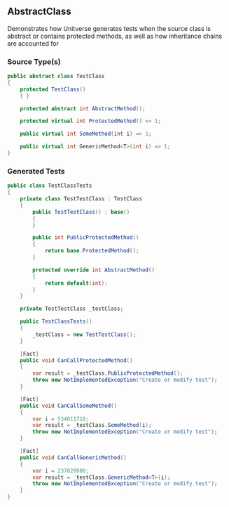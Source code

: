 ﻿## AbstractClass
Demonstrates how Unitverse generates tests when the source class is abstract or contains protected methods, as well as how inheritance chains are accounted for

### Source Type(s)
``` csharp
public abstract class TestClass
{
    protected TestClass()
    { }

    protected abstract int AbstractMethod();

    protected virtual int ProtectedMethod() => 1;

    public virtual int SomeMethod(int i) => 1;

    public virtual int GenericMethod<T>(int i) => 1;
}

```

### Generated Tests
``` csharp
public class TestClassTests
{
    private class TestTestClass : TestClass
    {
        public TestTestClass() : base()
        {
        }

        public int PublicProtectedMethod()
        {
            return base.ProtectedMethod();
        }

        protected override int AbstractMethod()
        {
            return default(int);
        }
    }

    private TestTestClass _testClass;

    public TestClassTests()
    {
        _testClass = new TestTestClass();
    }

    [Fact]
    public void CanCallProtectedMethod()
    {
        var result = _testClass.PublicProtectedMethod();
        throw new NotImplementedException("Create or modify test");
    }

    [Fact]
    public void CanCallSomeMethod()
    {
        var i = 534011718;
        var result = _testClass.SomeMethod(i);
        throw new NotImplementedException("Create or modify test");
    }

    [Fact]
    public void CanCallGenericMethod()
    {
        var i = 237820880;
        var result = _testClass.GenericMethod<T>(i);
        throw new NotImplementedException("Create or modify test");
    }
}

```
